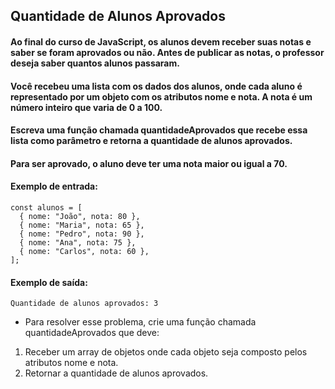 ## Quantidade de Alunos Aprovados

#### Ao final do curso de JavaScript, os alunos devem receber suas notas e saber se foram aprovados ou não. Antes de publicar as notas, o professor deseja saber quantos alunos passaram.

#### Você recebeu uma lista com os dados dos alunos, onde cada aluno é representado por um objeto com os atributos nome e nota. A nota é um número inteiro que varia de 0 a 100.

#### Escreva uma função chamada quantidadeAprovados que recebe essa lista como parâmetro e retorna a quantidade de alunos aprovados.

#### Para ser aprovado, o aluno deve ter uma nota maior ou igual a 70.

#### Exemplo de entrada:

```
const alunos = [
  { nome: "João", nota: 80 },
  { nome: "Maria", nota: 65 },
  { nome: "Pedro", nota: 90 },
  { nome: "Ana", nota: 75 },
  { nome: "Carlos", nota: 60 },
];
```
#### Exemplo de saída:
```
Quantidade de alunos aprovados: 3
```

- Para resolver esse problema, crie uma função chamada quantidadeAprovados que deve:

1. Receber um array de objetos onde cada objeto seja composto pelos atributos nome e nota.
2. Retornar a quantidade de alunos aprovados.